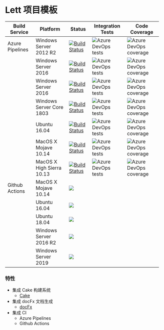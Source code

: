 # Lett 项目模板

| Build Service   | Platform                  | Status                                                                                                                                                                                                                                                          | Integration Tests                                                                                 | Code Coverage                                                                                           |
| --------------- | ------------------------- | --------------------------------------------------------------------------------------------------------------------------------------------------------------------------------------------------------------------------------------------------------------- | ------------------------------------------------------------------------------------------------- | ------------------------------------------------------------------------------------------------------- |
| Azure Pipelines | Windows Server 2012 R2    | [![Build Status](https://dev.azure.com/viacooky/Lett.ProjectTemplate/_apis/build/status/Build%20on%20Windows%20Server%202012%20R2?branchName=master)](https://dev.azure.com/viacooky/Lett.ProjectTemplate/_build/latest?definitionId=18&branchName=master)      | ![Azure DevOps tests](https://img.shields.io/azure-devops/tests/viacooky/Lett.ProjectTemplate/18) | ![Azure DevOps coverage](https://img.shields.io/azure-devops/coverage/viacooky/Lett.ProjectTemplate/18) |
|                 | Windows Server 2016       | [![Build Status](https://dev.azure.com/viacooky/Lett.ProjectTemplate/_apis/build/status/Build%20on%20Windows%20Server%202016?branchName=master)](https://dev.azure.com/viacooky/Lett.ProjectTemplate/_build/latest?definitionId=19&branchName=master)           | ![Azure DevOps tests](https://img.shields.io/azure-devops/tests/viacooky/Lett.ProjectTemplate/19) | ![Azure DevOps coverage](https://img.shields.io/azure-devops/coverage/viacooky/Lett.ProjectTemplate/19) |
|                 | Windows Server 2016       | [![Build Status](https://dev.azure.com/viacooky/Lett.ProjectTemplate/_apis/build/status/Build%20on%20Windows%20Server%202019?branchName=master)](https://dev.azure.com/viacooky/Lett.ProjectTemplate/_build/latest?definitionId=20&branchName=master)           | ![Azure DevOps tests](https://img.shields.io/azure-devops/tests/viacooky/Lett.ProjectTemplate/20) | ![Azure DevOps coverage](https://img.shields.io/azure-devops/coverage/viacooky/Lett.ProjectTemplate/20) |
|                 | Windows Server Core 1803  | [![Build Status](https://dev.azure.com/viacooky/Lett.ProjectTemplate/_apis/build/status/Build%20on%20Windows%20Server%20Core%201803?branchName=master)](https://dev.azure.com/viacooky/Lett.ProjectTemplate/_build/latest?definitionId=21&branchName=master)    | ![Azure DevOps tests](https://img.shields.io/azure-devops/tests/viacooky/Lett.ProjectTemplate/21) | ![Azure DevOps coverage](https://img.shields.io/azure-devops/coverage/viacooky/Lett.ProjectTemplate/21) |
|                 | Ubuntu 16.04              | [![Build Status](https://dev.azure.com/viacooky/Lett.ProjectTemplate/_apis/build/status/Build%20on%20Ubuntu%2016.04?branchName=master)](https://dev.azure.com/viacooky/Lett.ProjectTemplate/_build/latest?definitionId=17&branchName=master)                    | ![Azure DevOps tests](https://img.shields.io/azure-devops/tests/viacooky/Lett.ProjectTemplate/17) | ![Azure DevOps coverage](https://img.shields.io/azure-devops/coverage/viacooky/Lett.ProjectTemplate/17) |
|                 | MacOS X Mojave 10.14      | [![Build Status](https://dev.azure.com/viacooky/Lett.ProjectTemplate/_apis/build/status/Build%20on%20macOS%20X%20Mojave%2010.14?branchName=master)](https://dev.azure.com/viacooky/Lett.ProjectTemplate/_build/latest?definitionId=16&branchName=master)        | ![Azure DevOps tests](https://img.shields.io/azure-devops/tests/viacooky/Lett.ProjectTemplate/16) | ![Azure DevOps coverage](https://img.shields.io/azure-devops/coverage/viacooky/Lett.ProjectTemplate/16) |
|                 | MacOS X High Sierra 10.13 | [![Build Status](https://dev.azure.com/viacooky/Lett.ProjectTemplate/_apis/build/status/Build%20on%20macOS%20X%20High%20Sierra%2010.13?branchName=master)](https://dev.azure.com/viacooky/Lett.ProjectTemplate/_build/latest?definitionId=15&branchName=master) | ![Azure DevOps tests](https://img.shields.io/azure-devops/tests/viacooky/Lett.ProjectTemplate/15) | ![Azure DevOps coverage](https://img.shields.io/azure-devops/coverage/viacooky/Lett.ProjectTemplate/15) |
| Github Actions  | MacOS X Mojave 10.14      | [![](https://github.com/viacooky/Lett.ProjectTemplate/workflows/MacOS%2010.14/badge.svg)](https://github.com/viacooky/Lett.ProjectTemplate/actions)                                                                                                             |                                                                                                   |                                                                                                         |
|                 | Ubuntu 16.04              | [![](https://github.com/viacooky/Lett.ProjectTemplate/workflows/Ubuntu%2016.04/badge.svg)](https://github.com/viacooky/Lett.ProjectTemplate/actions)                                                                                                            |                                                                                                   |                                                                                                         |
|                 | Ubuntu 18.04              | [![](https://github.com/viacooky/Lett.ProjectTemplate/workflows/Ubuntu%2018.04/badge.svg)](https://github.com/viacooky/Lett.ProjectTemplate/actions)                                                                                                            |                                                                                                   |                                                                                                         |
|                 | Windows Server 2016 R2    | [![](https://github.com/viacooky/Lett.ProjectTemplate/workflows/Windows%20Server%202016%20R2/badge.svg)](https://github.com/viacooky/Lett.ProjectTemplate/actions)                                                                                              |                                                                                                   |                                                                                                         |
|                 | Windows Server 2019       | [![](https://github.com/viacooky/Lett.ProjectTemplate/workflows/Windows%20Server%202019/badge.svg)](https://github.com/viacooky/Lett.ProjectTemplate/actions)                                                                                                   |                                                                                                   |                                                                                                         |

### 特性

- 集成 Cake 构建系统
  - [Cake](https://github.com/cake-build/cake)
- 集成 docFx 文档生成
  - [docFx](https://github.com/dotnet/docfx)
- 集成 CI
  - Azure Pipelines
  - Github Actions
